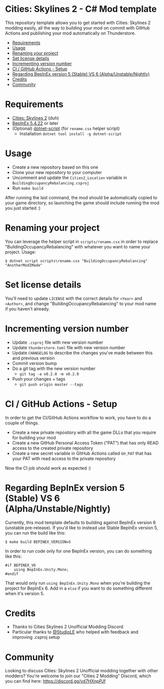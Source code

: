 ﻿# Cities: Skylines 2 - C# Mod template

This repository template allows you to get started with Cities: Skylines 2 modding easily, all the way to building your mod on commit with GitHub Actions and publishing your mod automatically on Thunderstore.

- [Requirements](#requirements)
- [Usage](#usage)
- [Renaming your project](#renaming-your-project)
- [Set license details](#set-license-details)
- [Incrementing version number](#incrementing-version-number)
- [CI / GitHub Actions - Setup](#ci-github-actions-setup)
- [Regarding BepInEx version 5 (Stable) VS 6 (Alpha/Unstable/Nightly)](#regarding-bepinex-version-5-stable-vs-6-alphaunstablenightly)
- [Credits](#credits)
- [Community](#community)

# Requirements

- [Cities: Skylines 2](https://store.steampowered.com/app/949230/Cities_Skylines_II/) (duh)
- [BepInEx 5.4.22](https://github.com/BepInEx/BepInEx/releases) or later
- (Optional) [dotnet-script](https://github.com/dotnet-script/dotnet-script) (for `rename.csx` helper script)
    - Installation `dotnet tool install -g dotnet-script`

# Usage

- Create a new repository based on this one
- Clone your new repository to your computer
- Uncomment and update the `Cities2_Location` variable in `BuildingOccupancyRebalancing.csproj`
- Run `make build`

After running the last command, the mod should be automatically copied to your game directory,
so launching the game should include running the mod you just started :)

# Renaming your project

You can leverage the helper script in `scripts/rename.csx` in order to replace "BuildingOccupancyRebalancing" with whatever you want to name your project. Usage:

```
$ dotnet script scripts\rename.csx "BuildingOccupancyRebalancing" "AnotherModIMade"
```

# Set license details

You'll need to update `LICENSE` with the correct details for `<Year>` and `<Author>`, and change "BuildingOccupancyRebalancing" to your mod name if you haven't already.

# Incrementing version number

- Update `.csproj` file with new version number
- Update `thunderstore.toml` file with new version number
- Update `CHANGELOG` to describe the changes you've made between this and previous version
- Commit version bump
- Do a git tag with the new version number
    - `git tag -a v0.2.0 -m v0.2.0`
- Push your changes + tags
    - `git push origin master --tags`

# CI / GitHub Actions - Setup

In order to get the CI/GitHub Actions workflow to work, you have to do a couple of things.

- Create a new private repository with all the game DLLs that you require for building your mod
- Create a new GitHub Personal Access Token ("PAT") that has only READ access to the created private repository
- Create a new secret variable in GitHub Actions called `GH_PAT` that has your PAT with read access to the private repository

Now the CI job should work as expected :)

# Regarding BepInEx version 5 (Stable) VS 6 (Alpha/Unstable/Nightly)

Currently, this mod template defaults to building against BepInEx version 6 (unstable pre-release). If you'd like to instead use Stable BepInEx version 5, you can run the build like this:

```
$ make build BEPINEX_VERSION=5
```

In order to run code only for one BepInEx version, you can do something like this:

```
#if BEPINEX_V6
    using BepInEx.Unity.Mono;
#endif
```

That would only run `using BepInEx.Unity.Mono` when you're building the project for BepInEx 6. Add in a `else` if you want to do something different when it's version 5.

# Credits

- Thanks to Cities Skylines 2 Unofficial Modding Discord
- Particular thanks to [@StudioLE](https://github.com/StudioLE) who helped with feedback and improving .csproj setup

# Community

Looking to discuss Cities: Skylines 2 Unofficial modding together with other modders? You're welcome to join our "Cities 2 Modding" Discord, which you can find here: https://discord.gg/vd7HXnpPJf
